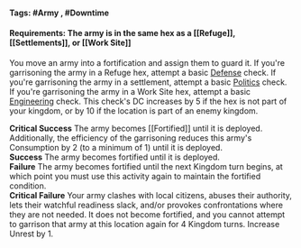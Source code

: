 #### Tags: #Army , #Downtime 

#### Requirements: The army is in the same hex as a [[Refuge]], [[Settlements]], or [[Work Site]] 

You move an army into a fortification and assign them to guard it. If you're garrisoning the army in a Refuge hex, attempt a basic [Defense](https://2e.aonprd.com/Skills.aspx?ID=21) check. If you're garrisoning the army in a settlement, attempt a basic [Politics](https://2e.aonprd.com/Skills.aspx?ID=28) check. If you're garrisoning the army in a Work Site hex, attempt a basic [Engineering](https://2e.aonprd.com/Skills.aspx?ID=22) check. This check's DC increases by 5 if the hex is not part of your kingdom, or by 10 if the location is part of an enemy kingdom.  
  
**Critical Success** The army becomes [[Fortified]] until it is deployed. Additionally, the efficiency of the garrisoning reduces this army's Consumption by 2 (to a minimum of 1) until it is deployed.  
**Success** The army becomes fortified until it is deployed.  
**Failure** The army becomes fortified until the next Kingdom turn begins, at which point you must use this activity again to maintain the fortified condition.  
**Critical Failure** Your army clashes with local citizens, abuses their authority, lets their watchful readiness slack, and/or provokes confrontations where they are not needed. It does not become fortified, and you cannot attempt to garrison that army at this location again for 4 Kingdom turns. Increase Unrest by 1.